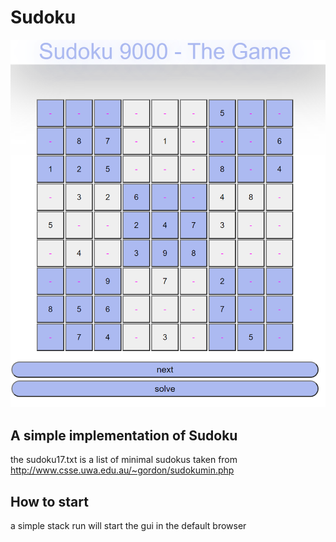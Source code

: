 # Sudoku

![Example](resources\Screenshot_8.png)

## A simple implementation of Sudoku

the sudoku17.txt is a list of minimal sudokus taken from http://www.csse.uwa.edu.au/~gordon/sudokumin.php

## How to start

a simple stack run will start the gui in the default browser
